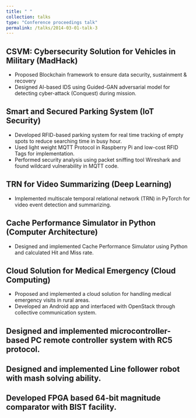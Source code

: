 ```yaml
---
title: " "
collection: talks
type: "Conference proceedings talk"
permalink: /talks/2014-03-01-talk-3
---
```


## CSVM: Cybersecurity Solution for Vehicles in Military (MadHack)
*	Proposed Blockchain framework to ensure data security, sustainment & recovery 
*	Designed AI-based IDS using Guided-GAN adversarial model for detecting cyber-attack (Conquest) during mission.

## Smart and Secured Parking System (IoT Security)
*	Developed RFID-based parking system for real time tracking of empty spots to reduce searching time in busy hour.
*	Used light weight MQTT Protocol in Raspberry Pi and low-cost RFID Tags for implementation.
*	Performed security analysis using packet sniffing tool Wireshark and found wildcard vulnerability in MQTT code.

## TRN for Video Summarizing (Deep Learning)
*	Implemented multiscale temporal relational network (TRN) in PyTorch for video event detection and summarizing.

## Cache Performance Simulator in Python (Computer Architecture)
*	Designed and implemented Cache Performance Simulator using Python and calculated Hit and Miss rate.

## Cloud Solution for Medical Emergency (Cloud Computing)
*	Proposed and implemented a cloud solution for handling medical emergency visits in rural areas. 
*	Developed an Android app and interfaced with OpenStack through collective communication system.
                                                                 
## Designed and implemented microcontroller-based PC remote controller system with RC5 protocol.

## Designed and implemented Line follower robot with mash solving ability.

## Developed FPGA based 64-bit magnitude comparator with BIST facility.
